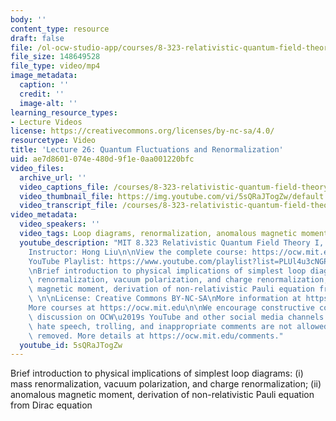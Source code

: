 ```yaml
---
body: ''
content_type: resource
draft: false
file: /ol-ocw-studio-app/courses/8-323-relativistic-quantum-field-theory-i-spring-2023/ocw_8323_lecture26_2023may12_360p_16_9.mp4
file_size: 148649528
file_type: video/mp4
image_metadata:
  caption: ''
  credit: ''
  image-alt: ''
learning_resource_types:
- Lecture Videos
license: https://creativecommons.org/licenses/by-nc-sa/4.0/
resourcetype: Video
title: 'Lecture 26: Quantum Fluctuations and Renormalization'
uid: ae7d8601-074e-480d-9f1e-0aa001220bfc
video_files:
  archive_url: ''
  video_captions_file: /courses/8-323-relativistic-quantum-field-theory-i-spring-2023/1dh7cSxM70A9RhF2E5B1Xt-ZRhCacwOjx_transcript.webvtt
  video_thumbnail_file: https://img.youtube.com/vi/5sQRaJTogZw/default.jpg
  video_transcript_file: /courses/8-323-relativistic-quantum-field-theory-i-spring-2023/1dh7cSxM70A9RhF2E5B1Xt-ZRhCacwOjx_transcript.pdf
video_metadata:
  video_speakers: ''
  video_tags: Loop diagrams, renormalization, anomalous magnetic moment, vacuum polarization
  youtube_description: "MIT 8.323 Relativistic Quantum Field Theory I, Spring 2023\n\
    Instructor: Hong Liu\n\nView the complete course: https://ocw.mit.edu/courses/8-323-relativistic-quantum-field-theory-i-spring-2023/\n\
    YouTube Playlist: https://www.youtube.com/playlist?list=PLUl4u3cNGP61AV6bhf4mB3tCyWQrI_uU5\n\
    \nBrief introduction to physical implications of simplest loop diagrams: (i) mass\
    \ renormalization, vacuum polarization, and charge renormalization; (ii) anomalous\
    \ magnetic moment, derivation of non-relativistic Pauli equation from Dirac equation\
    \ \n\nLicense: Creative Commons BY-NC-SA\nMore information at https://ocw.mit.edu/terms\n\
    More courses at https://ocw.mit.edu\n\nWe encourage constructive comments and\
    \ discussion on OCW\u2019s YouTube and other social media channels. Personal attacks,\
    \ hate speech, trolling, and inappropriate comments are not allowed and may be\
    \ removed. More details at https://ocw.mit.edu/comments."
  youtube_id: 5sQRaJTogZw
---
```

Brief introduction to physical implications of simplest loop diagrams: (i) mass renormalization, vacuum polarization, and charge renormalization; (ii) anomalous magnetic moment, derivation of non-relativistic Pauli equation from Dirac equation